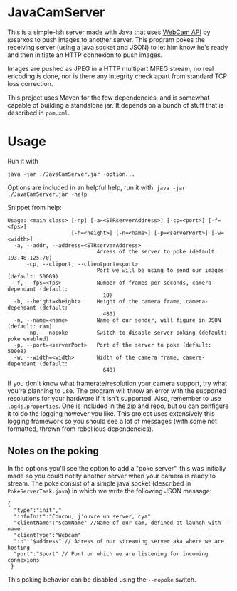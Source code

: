 # JavaCamServer
This is a simple-ish server made with Java that uses [WebCam API](https://github.com/sarxos/webcam-capture) by @sarxos to push images to another server. This program pokes the receiving server (using a java socket and JSON) to let him know he's ready and then initiate an HTTP connexion to push images.

Images are pushed as JPEG in a  HTTP multipart MPEG stream, no real encoding is done, nor is there any integrity check apart from standard TCP loss correction.

This project uses Maven for the few dependencies, and is somewhat capable of building a standalone jar. It depends on a bunch of stuff that is described in `pom.xml`.

# Usage
Run it with
```
java -jar ./JavaCamServer.jar -option...
```
Options are included in an helpful help, run it with:
`java -jar ./JavaCamServer.jar -help`

Snippet from help:
```
Usage: <main class> [-np] [-a=<STRserverAddress>] [-cp=<port>] [-f=<fps>]
                    [-h=<height>] [-n=<name>] [-p=<serverPort>] [-w=<width>]
  -a, --addr, --address=<STRserverAddress>
                            Adress of the server to poke (default: 193.48.125.70)
      -cp, --cliport, --clientport=<port>
                            Port we will be using to send our images (default: 50009)
  -f, --fps=<fps>           Number of frames per seconds, camera-dependant (default:
                              10)
  -h, --height=<height>     Height of the camera frame, camera-dependant (default:
                              480)
  -n, --name=<name>         Name of our sender, will figure in JSON (default: cam)
      -np, --nopoke         Switch to disable server poking (default: poke enabled)
  -p, --port=<serverPort>   Port of the server to poke (default: 50008)
  -w, --width=<width>       Width of the camera frame, camera-dependant (default:
                              640)
```

If you don't know what framerate/resolution your camera support, try what you're planning to use. The program will throw an error with the supported resolutions for your hardware if it isn't supported. Also, remember to use `log4j.properties`. One is included in the zip and repo, but ou can configure it to do the logging however you like. This project uses extensively this logging framework so you should see a lot of messages (with some not formatted, thrown from rebellious dependencies).

## Notes on the poking
In the options you'll see the option to add a "poke server", this was initially made so you could notify another server when your camera is ready to stream. The poke consist of a simple java socket (described in `PokeServerTask.java`) in which we write the following JSON message:
```
{
  "type":"init","
  "infoInit":"Coucou, j'ouvre un server, cya"
  "clientName":"$camName" //Name of our cam, defined at launch with --name
  "clientType":"Webcam"
  "ip":"$address" // Adress of our streaming server aka where we are hosting
  "port":"$port" // Port on which we are listening for incoming connexions
 }
 ```
 This poking behavior can be disabled using the `--nopoke` switch.
